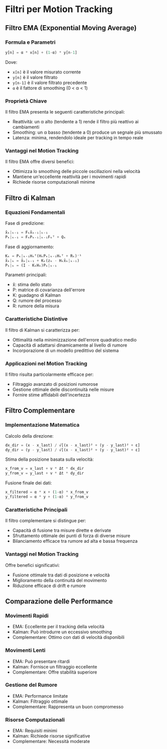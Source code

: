 
# Filtri per Motion Tracking

## Filtro EMA (Exponential Moving Average)

### Formula e Parametri

```python
y[n] = α * x[n] + (1-α) * y[n-1]
```

Dove:
- `x[n]` è il valore misurato corrente
- `y[n]` è il valore filtrato  
- `y[n-1]` è il valore filtrato precedente
- `α` è il fattore di smoothing (0 < α < 1)

### Proprietà Chiave

Il filtro EMA presenta le seguenti caratteristiche principali:

- Reattività: un α alto (tendente a 1) rende il filtro più reattivo ai cambiamenti
- Smoothing: un α basso (tendente a 0) produce un segnale più smussato
- Latenza: minima, rendendolo ideale per tracking in tempo reale

### Vantaggi nel Motion Tracking

Il filtro EMA offre diversi benefici:

- Ottimizza lo smoothing delle piccole oscillazioni nella velocità
- Mantiene un'eccellente reattività per i movimenti rapidi
- Richiede risorse computazionali minime

## Filtro di Kalman

### Equazioni Fondamentali

Fase di predizione:

```python
x̂ₖ|ₖ₋₁ = Fₖx̂ₖ₋₁|ₖ₋₁
Pₖ|ₖ₋₁ = FₖPₖ₋₁|ₖ₋₁Fₖᵀ + Qₖ
```

Fase di aggiornamento:

```python
Kₖ = Pₖ|ₖ₋₁Hₖᵀ(HₖPₖ|ₖ₋₁Hₖᵀ + Rₖ)⁻¹
x̂ₖ|ₖ = x̂ₖ|ₖ₋₁ + Kₖ(zₖ - Hₖx̂ₖ|ₖ₋₁)
Pₖ|ₖ = (I - KₖHₖ)Pₖ|ₖ₋₁
```

Parametri principali:
- x̂: stima dello stato
- P: matrice di covarianza dell'errore
- K: guadagno di Kalman
- Q: rumore del processo
- R: rumore della misura

### Caratteristiche Distintive

Il filtro di Kalman si caratterizza per:

- Ottimalità nella minimizzazione dell'errore quadratico medio
- Capacità di adattarsi dinamicamente al livello di rumore
- Incorporazione di un modello predittivo del sistema

### Applicazioni nel Motion Tracking

Il filtro risulta particolarmente efficace per:

- Filtraggio avanzato di posizioni rumorose
- Gestione ottimale delle discontinuità nelle misure
- Fornire stime affidabili dell'incertezza

## Filtro Complementare

### Implementazione Matematica

Calcolo della direzione:

```python
dx_dir = (x - x_last) / √[(x - x_last)² + (y - y_last)² + ε]
dy_dir = (y - y_last) / √[(x - x_last)² + (y - y_last)² + ε]
```

Stima della posizione basata sulla velocità:

```python
x_from_v = x_last + v * Δt * dx_dir
y_from_v = y_last + v * Δt * dy_dir
```

Fusione finale dei dati:

```python
x_filtered = α * x + (1-α) * x_from_v
y_filtered = α * y + (1-α) * y_from_v
```

### Caratteristiche Principali

Il filtro complementare si distingue per:

- Capacità di fusione tra misure dirette e derivate
- Sfruttamento ottimale dei punti di forza di diverse misure
- Bilanciamento efficace tra rumore ad alta e bassa frequenza

### Vantaggi nel Motion Tracking

Offre benefici significativi:

- Fusione ottimale tra dati di posizione e velocità
- Miglioramento della continuità del movimento
- Riduzione efficace di drift e rumore

## Comparazione delle Performance

### Movimenti Rapidi
- EMA: Eccellente per il tracking della velocità
- Kalman: Può introdurre un eccessivo smoothing
- Complementare: Ottimo con dati di velocità disponibili

### Movimenti Lenti
- EMA: Può presentare ritardi
- Kalman: Fornisce un filtraggio eccellente
- Complementare: Offre stabilità superiore

### Gestione del Rumore
- EMA: Performance limitate
- Kalman: Filtraggio ottimale
- Complementare: Rappresenta un buon compromesso

### Risorse Computazionali
- EMA: Requisiti minimi
- Kalman: Richiede risorse significative
- Complementare: Necessità moderate
